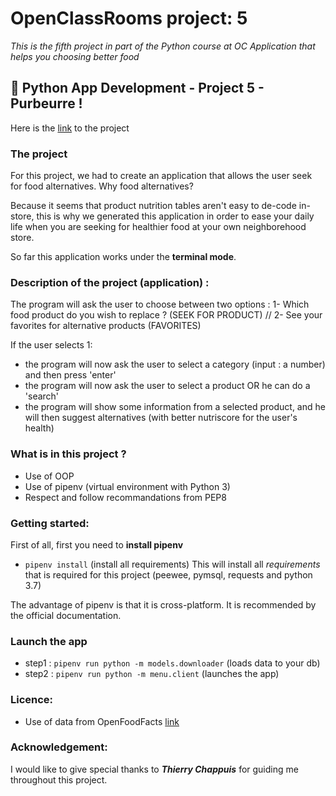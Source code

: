 # OpenClassRooms project: 5
*This is the fifth project in part of the Python course at OC*
*Application that helps you choosing better food*

## :snake: Python App Development - Project 5 - Purbeurre !

Here is the [link](https://github.com/jonathanreveille/Project5_OC.git) to the project

### The project
For this project, we had to create an application that allows the user seek for food alternatives. 
Why food alternatives?

Because it seems that product nutrition tables aren't easy to 
de-code in-store, this is why we generated this application in order 
to ease your daily life when you are seeking for healthier food 
at your own neighborehood store.

So far this application works under the **terminal mode**.

### Description of the project (application) :
The program will ask the user to choose between two options : 
1- Which food product do you wish to replace ? (SEEK FOR PRODUCT)
// 2- See your favorites for alternative products (FAVORITES)

If the user selects 1:
- the program will now ask the user to select a category (input : a number) and then press 'enter'
- the program will now ask the user to select a product OR he can do a 'search'
- the program will show some information from a selected product, and he will then suggest alternatives (with better nutriscore for the user's health)

### What is in this project ?
- Use of OOP
- Use of pipenv (virtual environment with Python 3)
- Respect and follow recommandations from PEP8

### Getting started:

First of all, first you need to **install pipenv**

* `pipenv install` (install all requirements)
This will install all *requirements* that is required for 
this project (peewee, pymsql, requests and python 3.7)

The advantage of pipenv is that it is cross-platform. It is 
recommended by the official documentation.


### Launch the app
 
* step1 : `pipenv run python -m models.downloader` (loads data to your db)
* step2 : `pipenv run python -m menu.client` (launches the app)

### Licence:
* Use of data from OpenFoodFacts [link](https://fr.openfoodfacts.org)

### Acknowledgement:
I would like to give special thanks to ***Thierry Chappuis***
for guiding me throughout this project.